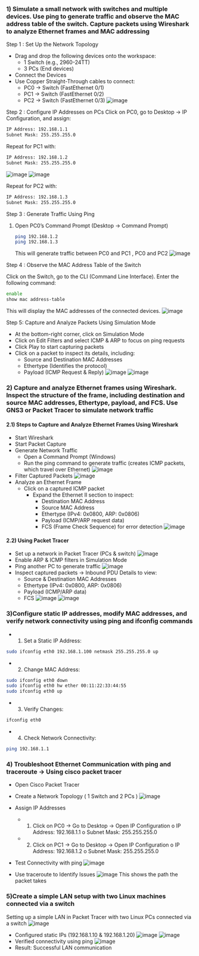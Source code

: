 ### **1) Simulate a small network with switches and multiple devices. Use ping to generate traffic and observe the MAC address table of the switch. Capture packets using Wireshark to analyze Ethernet frames and MAC addressing**
Step 1 : Set Up the Network Topology
- Drag and drop the following devices onto the workspace:
  - 1 Switch (e.g., 2960-24TT)
  - 3 PCs (End devices)
- Connect the Devices
- Use Copper Straight-Through cables to connect:
  - PC0 → Switch (FastEthernet 0/1)
  - PC1 → Switch (FastEthernet 0/2)
  - PC2 → Switch (FastEthernet 0/3)
![image](https://github.com/user-attachments/assets/f7d25ad9-7eb8-4734-a3da-fa326c5c0d73)


Step 2 : Configure IP Addresses on PCs
Click on PC0, go to Desktop → IP Configuration, and assign:
```` bash
IP Address: 192.168.1.1
Subnet Mask: 255.255.255.0
````
Repeat for PC1 with:
```` bash
IP Address: 192.168.1.2
Subnet Mask: 255.255.255.0
````
![image](https://github.com/user-attachments/assets/6974ed39-7c9f-47f7-981e-b5916db60e1c)
![image](https://github.com/user-attachments/assets/884b3c98-f870-4b1c-ad43-c890444004af)

Repeat for PC2 with:
````bash
IP Address: 192.168.1.3
Subnet Mask: 255.255.255.0
````

Step 3 : Generate Traffic Using Ping
1. Open PC0’s Command Prompt (Desktop → Command Prompt)
   ```` bash
   ping 192.168.1.2
   ping 192.168.1.3
   ````
   This will generate traffic between PC0 and PC1 , PC0 and PC2
![image](https://github.com/user-attachments/assets/5a259df4-e848-4b5b-96c6-2b6676fec62d)
   
Step 4 : Observe the MAC Address Table of the Switch

Click on the Switch, go to the CLI (Command Line Interface).
Enter the following command:
```bash
enable
show mac address-table
```
This will display the MAC addresses of the connected devices.
![image](https://github.com/user-attachments/assets/f9dcaf7e-42e8-470c-afac-8541f6a1291e)


Step 5: Capture and Analyze Packets Using Simulation Mode
- At the bottom-right corner, click on Simulation Mode
- Click on Edit Filters and select ICMP & ARP to focus on ping requests
- Click Play to start capturing packets
- Click on a packet to inspect its details, including:
  - Source and Destination MAC Addresses
  - Ethertype (Identifies the protocol)
  - Payload (ICMP Request & Reply)
![image](https://github.com/user-attachments/assets/6f5cb9df-ca34-44b8-af0c-6701990d29c1)
![image](https://github.com/user-attachments/assets/d65a90e4-dbb0-49e8-8520-4c775c58f73a)

### **2) Capture and analyze Ethernet frames using Wireshark. Inspect the structure of the frame, including destination and source MAC addresses, Ethertype, payload, and FCS. Use GNS3 or Packet Tracer to simulate network traffic**
#### 2.1) Steps to Capture and Analyze Ethernet Frames Using Wireshark
- Start Wireshark
- Start Packet Capture
- Generate Network Traffic
  - Open a Command Prompt (Windows)
  - Run the ping command to generate traffic (creates ICMP packets, which travel over Ethernet)
![image](https://github.com/user-attachments/assets/f8b7f781-a518-44e4-8abc-927448c869d3)
- Filter Captured Packets
![image](https://github.com/user-attachments/assets/201f561c-1672-4f73-9af8-e3c7f896c8b1)
- Analyze an Ethernet Frame
  - Click on a captured ICMP packet
      - Expand the Ethernet II section to inspect:
         - Destination MAC Address
         - Source MAC Address
         - Ethertype (IPv4: 0x0800, ARP: 0x0806)
         - Payload (ICMP/ARP request data)
         - FCS (Frame Check Sequence) for error detection
 ![image](https://github.com/user-attachments/assets/644bea0c-ad6a-4fa2-ad5d-01c6d9324ce8)
 
#### 2.2) Using Packet Tracer
- Set up a network in Packet Tracer (PCs & switch)
  ![image](https://github.com/user-attachments/assets/41c4d833-3311-49d1-a217-7347580b6c63)
- Enable ARP & ICMP filters in Simulation Mode
- Ping another PC to generate traffic
  ![image](https://github.com/user-attachments/assets/41216eb6-88d7-4f1a-90c2-ecc7efe688d9)
- Inspect captured packets → Inbound PDU Details to view:
  - Source & Destination MAC Addresses
  - Ethertype (IPv4: 0x0800, ARP: 0x0806)
  - Payload (ICMP/ARP data)
  - FCS
![image](https://github.com/user-attachments/assets/b59f1311-fe12-48e2-86c5-234e72778d58)
![image](https://github.com/user-attachments/assets/2e5e9f7d-6f39-4070-934d-d9ee3edde7f0)
### **3)Configure static IP addresses, modify MAC addresses, and verify network connectivity using ping and ifconfig commands**
  - 1) Set a Static IP Address:
```bash
sudo ifconfig eth0 192.168.1.100 netmask 255.255.255.0 up
```
  - 2) Change MAC Address:
```bash
sudo ifconfig eth0 down  
sudo ifconfig eth0 hw ether 00:11:22:33:44:55  
sudo ifconfig eth0 up
```
  - 3) Verify Changes:
```bash
ifconfig eth0
```
  - 4) Check Network Connectivity:
```bash
ping 192.168.1.1
```
### **4) Troubleshoot Ethernet Communication with ping and traceroute  -> Using cisco packet tracer**
  - Open Cisco Packet Tracer
  - Create a Network Topology ( 1 Switch and 2 PCs )
  ![image](https://github.com/user-attachments/assets/b04edaeb-a11e-465a-873c-60a9a7997196)
  - Assign IP Addresses
     - 1.	Click on PC0 → Go to Desktop → Open IP Configuration
          o	IP Address: 192.168.1.1
         	o	Subnet Mask: 255.255.255.0
     - 2. Click on PC1 → Go to Desktop → Open IP Configuration
          o	IP Address: 192.168.1.2
          o	Subnet Mask: 255.255.255.0
  - Test Connectivity with ping
  ![image](https://github.com/user-attachments/assets/64b22ba5-2206-413b-89fe-47f905fdbc57)

  - Use traceroute to Identify Issues
![image](https://github.com/user-attachments/assets/418e40bf-d738-4c44-a9bd-031aec2b780f)
This shows the path the packet takes

### **5)Create a simple LAN setup with two Linux machines connected via a switch**
Setting up a simple LAN in Packet Tracer with two Linux PCs connected via a switch
![image](https://github.com/user-attachments/assets/3889ca6e-0556-475b-ab67-8165e44edc97)

  - Configured static IPs (192.168.1.10 & 192.168.1.20)
   ![image](https://github.com/user-attachments/assets/1717257e-035b-4b0c-95b2-ce52fe842d59)
   ![image](https://github.com/user-attachments/assets/b4de5745-27fa-4ce3-b8c4-f6ffa4608fd7)
  - Verified connectivity using ping
    ![image](https://github.com/user-attachments/assets/66d6c13b-3a6f-4033-9929-dbf4bd55f421)
  - Result: Successful LAN communication

